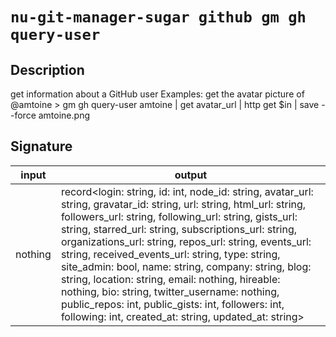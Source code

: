 # `nu-git-manager-sugar github gm gh query-user`
## Description
get information about a GitHub user
Examples:
    get the avatar picture of @amtoine
    > gm gh query-user amtoine | get avatar_url | http get $in | save --force amtoine.png

## Signature
| input   | output                                                                                                                                                                                                                                                                                                                                                                                                                                                                                                                                                                                                                          |
| ------- | ------------------------------------------------------------------------------------------------------------------------------------------------------------------------------------------------------------------------------------------------------------------------------------------------------------------------------------------------------------------------------------------------------------------------------------------------------------------------------------------------------------------------------------------------------------------------------------------------------------------------------- |
| nothing | record<login: string, id: int, node_id: string, avatar_url: string, gravatar_id: string, url: string, html_url: string, followers_url: string, following_url: string, gists_url: string, starred_url: string, subscriptions_url: string, organizations_url: string, repos_url: string, events_url: string, received_events_url: string, type: string, site_admin: bool, name: string, company: string, blog: string, location: string, email: nothing, hireable: nothing, bio: string, twitter_username: nothing, public_repos: int, public_gists: int, followers: int, following: int, created_at: string, updated_at: string> |
